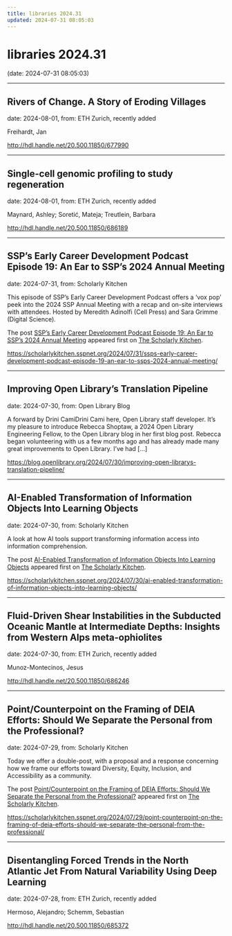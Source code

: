 ```yaml
---
title: libraries 2024.31
updated: 2024-07-31 08:05:03
---
```


# libraries 2024.31

(date: 2024-07-31 08:05:03)

---

## Rivers of Change. A Story of Eroding Villages

date: 2024-08-01, from: ETH Zurich, recently added

Freihardt, Jan 

<http://hdl.handle.net/20.500.11850/677990>

---

## Single-cell genomic profiling to study regeneration

date: 2024-08-01, from: ETH Zurich, recently added

Maynard, Ashley; Soretić, Mateja; Treutlein, Barbara 

<http://hdl.handle.net/20.500.11850/686189>

---

## SSP’s Early Career Development Podcast Episode 19: An Ear to SSP’s 2024 Annual Meeting

date: 2024-07-31, from: Scholarly Kitchen

<p>This episode of SSP’s Early Career Development Podcast offers a ‘vox pop’ peek into the 2024 SSP Annual Meeting with a recap and on-site interviews with attendees. Hosted by Meredith Adinolfi (Cell Press) and Sara Grimme (Digital Science). </p>
<p>The post <a href="https://scholarlykitchen.sspnet.org/2024/07/31/ssps-early-career-development-podcast-episode-19-an-ear-to-ssps-2024-annual-meeting/">SSP&#8217;s Early Career Development Podcast Episode 19: An Ear to SSP’s 2024 Annual Meeting</a> appeared first on <a href="https://scholarlykitchen.sspnet.org">The Scholarly Kitchen</a>.</p>
 

<https://scholarlykitchen.sspnet.org/2024/07/31/ssps-early-career-development-podcast-episode-19-an-ear-to-ssps-2024-annual-meeting/>

---

## Improving Open Library’s Translation Pipeline

date: 2024-07-30, from: Open Library Blog

A forward by Drini CamiDrini Cami here, Open Library staff developer. It&#8217;s my pleasure to introduce Rebecca Shoptaw, a 2024 Open Library Engineering Fellow, to the Open Library blog in her first blog post. Rebecca began volunteering with us a few months ago and has already made many great improvements to Open Library. I&#8217;ve had [&#8230;] 

<https://blog.openlibrary.org/2024/07/30/improving-open-librarys-translation-pipeline/>

---

## AI-Enabled Transformation of Information Objects Into Learning Objects

date: 2024-07-30, from: Scholarly Kitchen

<p>A look at how AI tools support transforming information access into information comprehension.</p>
<p>The post <a href="https://scholarlykitchen.sspnet.org/2024/07/30/ai-enabled-transformation-of-information-objects-into-learning-objects/">AI-Enabled Transformation of Information Objects Into Learning Objects</a> appeared first on <a href="https://scholarlykitchen.sspnet.org">The Scholarly Kitchen</a>.</p>
 

<https://scholarlykitchen.sspnet.org/2024/07/30/ai-enabled-transformation-of-information-objects-into-learning-objects/>

---

## Fluid-Driven Shear Instabilities in the Subducted Oceanic Mantle at Intermediate Depths: Insights from Western Alps meta-ophiolites

date: 2024-07-30, from: ETH Zurich, recently added

Munoz-Montecinos, Jesus 

<http://hdl.handle.net/20.500.11850/686246>

---

## Point/Counterpoint on the Framing of DEIA Efforts: Should We Separate the Personal from the Professional?

date: 2024-07-29, from: Scholarly Kitchen

<p>Today we offer a double-post, with a proposal and a response concerning how we frame our efforts toward Diversity, Equity, Inclusion, and Accessibility as a community.</p>
<p>The post <a href="https://scholarlykitchen.sspnet.org/2024/07/29/point-counterpoint-on-the-framing-of-deia-efforts-should-we-separate-the-personal-from-the-professional/">Point/Counterpoint on the Framing of DEIA Efforts: Should We Separate the Personal from the Professional?</a> appeared first on <a href="https://scholarlykitchen.sspnet.org">The Scholarly Kitchen</a>.</p>
 

<https://scholarlykitchen.sspnet.org/2024/07/29/point-counterpoint-on-the-framing-of-deia-efforts-should-we-separate-the-personal-from-the-professional/>

---

## Disentangling Forced Trends in the North Atlantic Jet From Natural Variability Using Deep Learning

date: 2024-07-28, from: ETH Zurich, recently added

Hermoso, Alejandro; Schemm, Sebastian 

<http://hdl.handle.net/20.500.11850/685372>

